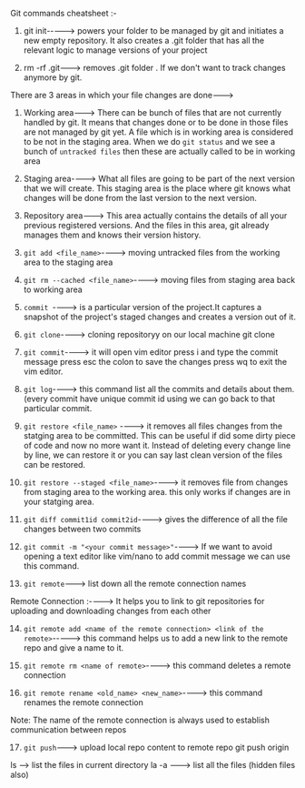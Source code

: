 
Git commands cheatsheet  :-

1. git init-----> powers your folder to be managed by git and initiates a new empty repository. 
               It also creates a .git folder that has all the relevant logic to manage versions of your project

2. rm -rf .git---> removes .git folder . If we don't want to track changes anymore by git.

There are 3 areas in which your file changes are done--->

1) Working area---> There can be bunch of files that are not currently handled by git.
                    It means that changes done or to be done in those files are not managed by git yet.
                    A file which is in working area is considered to be not in the staging area.
                    When we do `git status` and we see a bunch of `untracked files` then these are actually 
                    called to be in working area

2) Staging area----> What all files are going to be part of the next version that we will create.
                     This staging area is the place where git knows what changes will be done from the last version
                      to the next version.

3) Repository area---> This area actually contains the details of all your previous registered versions.
                       And the files in this area, git already manages them and knows their version history.



 3. `git add <file_name>`----> moving untracked files from the working area to the staging area

 4. `git rm --cached <file_name>`----> moving files from staging area back to working area

 5. `commit `----> is a particular version of the project.It captures a snapshot of the project's staged changes and creates a version out of it.

6. `git clone`----> cloning repositoryy on our local machine
               git clone <some link>

7. `git commit`----> it will open vim editor
                  press i and type the commit message 
                  press esc the colon to save the changes 
                  press wq to exit the vim editor.

8. `git log`----> this command list all the commits and details about them.(every commit have unique commit id using we can go back to that
               particular commit.

9. `git restore <file_name>` ----> it removes all files changes from the statging area to be committed.
                                This can be useful if did some dirty piece of code and now no more want it.
                                Instead of deleting every change line by line, we can restore it or you can say last clean version of 
                                the files can be restored.

10. `git restore --staged <file_name>`----> it removes file from changes from staging area to the working area.
                                      this only works if changes are in your statging area.

11. `git diff commit1id commit2id`----> gives the difference of all the file changes between two commits

12. `git commit -m "<your commit message>"`----> If we want to avoid opening a text editor like vim/nano to add commit message we can use this command.

13. `git remote`---> list down all the remote connection names

Remote Connection :----> It helps you to link to git repositories for uploading and downloading changes from each other

14. `git remote add <name of the remote connection> <link of the remote>`-----> this command helps us to add a new link to the remote repo and give a name to it.

15. `git remote rm <name of remote>`----> this command deletes a remote connection

16. `git remote rename <old_name> <new_name>`----> this command renames the remote connection

Note: The name of the remote connection is always used to establish communication between repos

17. `git push`---> upload local repo content to remote repo
            git push origin 
            

ls --> list the files in current directory
la -a ---> list all the files (hidden files also)



            


